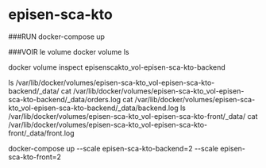 # episen-sca-kto

###RUN
docker-compose up


###VOIR le volume
docker volume ls

docker volume inspect episenscakto_vol-episen-sca-kto-backend

ls /var/lib/docker/volumes/episen-sca-kto_vol-episen-sca-kto-backend/_data/
cat /var/lib/docker/volumes/episen-sca-kto_vol-episen-sca-kto-backend/_data/orders.log
cat /var/lib/docker/volumes/episen-sca-kto_vol-episen-sca-kto-backend/_data/backend.log
ls /var/lib/docker/volumes/episen-sca-kto_vol-episen-sca-kto-front/_data/
cat /var/lib/docker/volumes/episen-sca-kto_vol-episen-sca-kto-front/_data/front.log


docker-compose up --scale episen-sca-kto-backend=2 --scale episen-sca-kto-front=2

